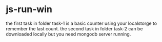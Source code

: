 # js-run-win
the first task in folder task-1 is a basic counter using your localstorge to remember the last count.
the second task in folder task-2 can be downloaded locally but you need mongodb server running.
